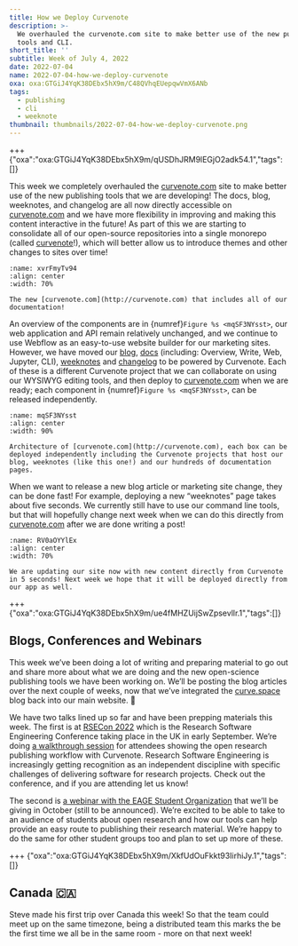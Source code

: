 ```yaml
---
title: How we Deploy Curvenote
description: >-
  We overhauled the curvenote.com site to make better use of the new publishing
  tools and CLI.
short_title: ''
subtitle: Week of July 4, 2022
date: 2022-07-04
name: 2022-07-04-how-we-deploy-curvenote
oxa: oxa:GTGiJ4YqK38DEbx5hX9m/C48QVhqEUepqwVmX6ANb
tags:
  - publishing
  - cli
  - weeknote
thumbnail: thumbnails/2022-07-04-how-we-deploy-curvenote.png
---
```


+++ {"oxa":"oxa:GTGiJ4YqK38DEbx5hX9m/qUSDhJRM9lEGjO2adk54.1","tags":[]}

This week we completely overhauled the [curvenote.com](http://curvenote.com) site to make better use of the new publishing tools that we are developing! The docs, blog, weeknotes, and changelog are all now directly accessible on [curvenote.com](http://curvenote.com) and we have more flexibility in improving and making this content interactive in the future! As part of this we are starting to consolidate all of our open-source repositories into a single monorepo (called [curvenote](https://github.com/curvenote/curvenote)!), which will better allow us to introduce themes and other changes to sites over time!

```{figure} images/GTGiJ4YqK38DEbx5hX9m-v2kffmUWdLXbZkIbuoK4-v1.png
:name: xvrFmyTv94
:align: center
:width: 70%

The new [curvenote.com](http://curvenote.com) that includes all of our documentation!
```

An overview of the components are in {numref}`Figure %s <mqSF3NYsst>`, our web application and API remain relatively unchanged, and we continue to use Webflow as an easy-to-use website builder for our marketing sites. However, we have moved our [blog](https://curvenote.com/blog), [docs](https://curvenote.com/docs) (including: Overview, Write, Web, Jupyter, CLI), [weeknotes](https://curvenote.com/weeknotes) and [changelog](https://curvenote.com/changelog) to be powered by Curvenote. Each of these is a different Curvenote project that we can collaborate on using our WYSIWYG editing tools, and then deploy to [curvenote.com](http://curvenote.com) when we are ready; each component in {numref}`Figure %s <mqSF3NYsst>`, can be released independently.

```{figure} images/GTGiJ4YqK38DEbx5hX9m-5mxSBvdNLninqFSpzahx-v1.png
:name: mqSF3NYsst
:align: center
:width: 90%

Architecture of [curvenote.com](http://curvenote.com), each box can be deployed independently including the Curvenote projects that host our blog, weeknotes (like this one!) and our hundreds of documentation pages.
```

When we want to release a new blog article or marketing site change, they can be done fast! For example, deploying a new “weeknotes” page takes about five seconds. We currently still have to use our command line tools, but that will hopefully change next week when we can do this directly from [curvenote.com](http://curvenote.com) after we are done writing a post!

```{figure} images/GTGiJ4YqK38DEbx5hX9m-lwzHgTp9RFpo9pwqV35h-v1.png
:name: RV0aOYYlEx
:align: center
:width: 70%

We are updating our site now with new content directly from Curvenote in 5 seconds! Next week we hope that it will be deployed directly from our app as well.
```

+++ {"oxa":"oxa:GTGiJ4YqK38DEbx5hX9m/ue4fMHZUijSwZpsevllr.1","tags":[]}

## Blogs, Conferences and Webinars

This week we’ve been doing a lot of writing and preparing material to go out and share more about what we are doing and the new open-science publishing tools we have been working on. We’ll be posting the blog articles over the next couple of weeks, now that we’ve integrated the [curve.space](http://curve.space) blog back into our main website. 🚀

We have two talks lined up so far and have been prepping materials this week. The first is at [RSECon 2022](https://rsecon2022.society-rse.org/) which is the Research Software Engineering Conference taking place in the UK in early September. We’re doing [a walkthrough session](https://virtual.oxfordabstracts.com/#/event/3101/submission/23) for attendees showing the open research publishing workflow with Curvenote. Research Software Engineering is increasingly getting recognition as an independent discipline with specific challenges of delivering software for research projects. Check out the conference, and if you are attending let us know!

The second is [a webinar with the EAGE Student Organization](https://eage.org/students/webinars/) that we’ll be giving in October (still to be announced). We’re excited to be able to take to an audience of students about open research and how our tools can help provide an easy route to publishing their research material. We’re happy to do the same for other student groups too and plan to set up more of these.

+++ {"oxa":"oxa:GTGiJ4YqK38DEbx5hX9m/XkfUdOuFkkt93IirhiJy.1","tags":[]}

## Canada 🇨🇦

Steve made his first trip over Canada this week! So that the team could meet up on the same timezone, being a distributed team this marks the be the first time we all be in the same room - more on that next week!
